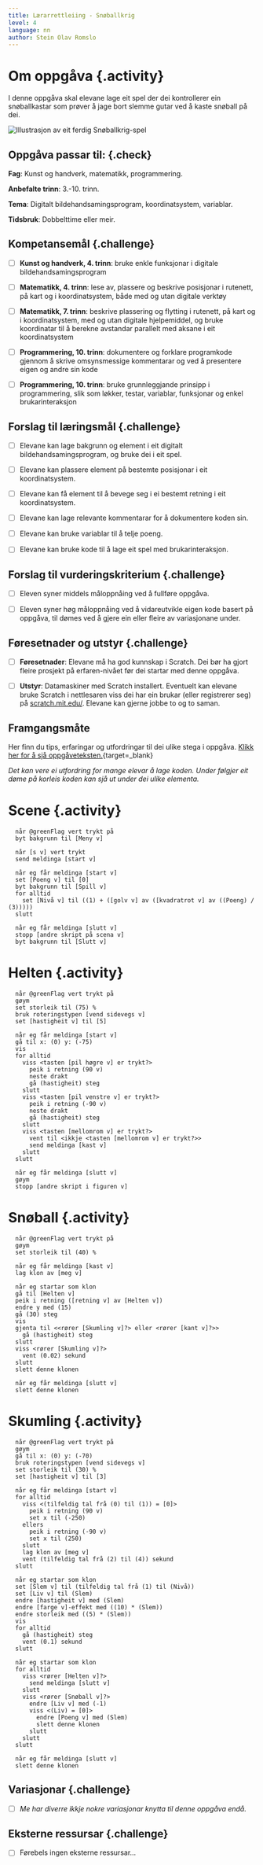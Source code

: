 ```yaml
---
title: Lærarrettleiing - Snøballkrig
level: 4
language: nn
author: Stein Olav Romslo
---
```



# Om oppgåva {.activity}

I denne oppgåva skal elevane lage eit spel der dei kontrollerer ein
snøballkastar som prøver å jage bort slemme gutar ved å kaste snøball på dei.

![Illustrasjon av eit ferdig Snøballkrig-spel](snoballkrig.png)

## Oppgåva passar til: {.check}

__Fag__: Kunst og handverk, matematikk, programmering.

__Anbefalte trinn__: 3.-10. trinn.

__Tema__: Digitalt bildehandsamingsprogram, koordinatsystem, variablar.

__Tidsbruk__: Dobbelttime eller meir.

## Kompetansemål {.challenge}

- [ ] __Kunst og handverk, 4. trinn__: bruke enkle funksjonar i digitale
  bildehandsamingsprogram

- [ ] __Matematikk, 4. trinn__: lese av, plassere og beskrive posisjonar i
  rutenett, på kart og i koordinatsystem, både med og utan digitale verktøy

- [ ] __Matematikk, 7. trinn__: beskrive plassering og flytting i rutenett, på
  kart og i koordinatsystem, med og utan digitale hjelpemiddel, og bruke
  koordinatar til å berekne avstandar parallelt med aksane i eit koordinatsystem

- [ ] __Programmering, 10. trinn__: dokumentere og forklare programkode gjennom
  å skrive omsynsmessige kommentarar og ved å presentere eigen og andre sin kode

- [ ] __Programmering, 10. trinn__: bruke grunnleggjande prinsipp i
  programmering, slik som løkker, testar, variablar, funksjonar og enkel
  brukarinteraksjon

## Forslag til læringsmål {.challenge}

- [ ] Elevane kan lage bakgrunn og element i eit digitalt
  bildehandsamingsprogram, og bruke dei i eit spel.

- [ ] Elevane kan plassere element på bestemte posisjonar i eit koordinatsystem.

- [ ] Elevane kan få element til å bevege seg i ei bestemt retning i eit
  koordinatsystem.

- [ ] Elevane kan lage relevante kommentarar for å dokumentere koden sin.

- [ ] Elevane kan bruke variablar til å telje poeng.

- [ ] Elevane kan bruke kode til å lage eit spel med brukarinteraksjon.

## Forslag til vurderingskriterium {.challenge}

- [ ] Eleven syner middels måloppnåing ved å fullføre oppgåva.

- [ ] Eleven syner høg måloppnåing ved å vidareutvikle eigen kode basert på
  oppgåva, til dømes ved å gjere ein eller fleire av variasjonane under.

## Føresetnader og utstyr {.challenge}

- [ ] __Føresetnader__: Elevane må ha god kunnskap i Scratch. Dei bør ha gjort
  fleire prosjekt på erfaren-nivået før dei startar med denne oppgåva.

- [ ] __Utstyr__: Datamaskiner med Scratch installert. Eventuelt kan elevane
  bruke Scratch i nettlesaren viss dei har ein brukar (eller registrerer seg) på
  [scratch.mit.edu/](https://scratch.mit.edu/). Elevane kan gjerne jobbe to og
  to saman.

## Framgangsmåte

Her finn du tips, erfaringar og utfordringar til dei ulike stega i oppgåva.
[Klikk her for å sjå
oppgåveteksten.](../snoballkrig/snoballkrig_nn.html){target=_blank}

_Det kan vere ei utfordring for mange elevar å lage koden. Under følgjer eit døme på korleis koden kan sjå ut under dei ulike elementa._


# Scene {.activity}

```blocks
  når @greenFlag vert trykt på
  byt bakgrunn til [Meny v]

  når [s v] vert trykt
  send meldinga [start v]

  når eg får meldinga [start v]
  set [Poeng v] til [0]
  byt bakgrunn til [Spill v]
  for alltid
    set [Nivå v] til ((1) + ([golv v] av ([kvadratrot v] av ((Poeng) / (3)))))
  slutt

  når eg får meldinga [slutt v]
  stopp [andre skript på scena v]
  byt bakgrunn til [Slutt v]
```


# Helten {.activity}

```blocks
  når @greenFlag vert trykt på
  gøym
  set storleik til (75) %
  bruk roteringstypen [vend sidevegs v]
  set [hastigheit v] til [5]

  når eg får meldinga [start v]
  gå til x: (0) y: (-75)
  vis
  for alltid
    viss <tasten [pil høgre v] er trykt?>
      peik i retning (90 v)
      neste drakt
      gå (hastigheit) steg
    slutt
    viss <tasten [pil venstre v] er trykt?>
      peik i retning (-90 v)
      neste drakt
      gå (hastigheit) steg
    slutt
    viss <tasten [mellomrom v] er trykt?>
      vent til <ikkje <tasten [mellomrom v] er trykt?>>
      send meldinga [kast v]
    slutt
  slutt

  når eg får meldinga [slutt v]
  gøym
  stopp [andre skript i figuren v]
```


# Snøball {.activity}

```blocks
  når @greenFlag vert trykt på
  gøym
  set storleik til (40) %

  når eg får meldinga [kast v]
  lag klon av [meg v]

  når eg startar som klon
  gå til [Helten v]
  peik i retning ([retning v] av [Helten v])
  endre y med (15)
  gå (30) steg
  vis
  gjenta til <<rører [Skumling v]?> eller <rører [kant v]?>>
    gå (hastigheit) steg
  slutt
  viss <rører [Skumling v]?>
    vent (0.02) sekund
  slutt
  slett denne klonen

  når eg får meldinga [slutt v]
  slett denne klonen
```


# Skumling {.activity}

```blocks
  når @greenFlag vert trykt på
  gøym
  gå til x: (0) y: (-70)
  bruk roteringstypen [vend sidevegs v]
  set storleik til (30) %
  set [hastigheit v] til [3]

  når eg får meldinga [start v]
  for alltid
    viss <(tilfeldig tal frå (0) til (1)) = [0]>
      peik i retning (90 v)
      set x til (-250)
    ellers
      peik i retning (-90 v)
      set x til (250)
    slutt
    lag klon av [meg v]
    vent (tilfeldig tal frå (2) til (4)) sekund
  slutt

  når eg startar som klon
  set [Slem v] til (tilfeldig tal frå (1) til (Nivå))
  set [Liv v] til (Slem)
  endre [hastigheit v] med (Slem)
  endre [farge v]-effekt med ((10) * (Slem))
  endre storleik med ((5) * (Slem))
  vis
  for alltid
    gå (hastigheit) steg
    vent (0.1) sekund
  slutt

  når eg startar som klon
  for alltid
    viss <rører [Helten v]?>
      send meldinga [slutt v]
    slutt
    viss <rører [Snøball v]?>
      endre [Liv v] med (-1)
      viss <(Liv) = [0]>
        endre [Poeng v] med (Slem)
        slett denne klonen
      slutt
    slutt
  slutt

  når eg får meldinga [slutt v]
  slett denne klonen
```

## Variasjonar {.challenge}

- [ ] _Me har diverre ikkje nokre variasjonar knytta til denne oppgåva endå._

## Eksterne ressursar {.challenge}

- [ ] Førebels ingen eksterne ressursar...
